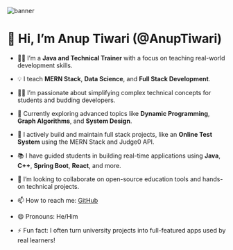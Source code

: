 ![banner](https://github.com/user-attachments/assets/0c69f875-61ff-4633-9f5a-0cc17514b66a)

# 👋 Hi, I’m Anup Tiwari (@AnupTiwari)

- 👨‍🏫 I’m a **Java and Technical Trainer** with a focus on teaching real-world development skills.

- 💡 I teach **MERN Stack**, **Data Science**, and **Full Stack Development**.
- 👨‍💻 I’m passionate about simplifying complex technical concepts for students and budding developers.
- 🧠 Currently exploring advanced topics like **Dynamic Programming**, **Graph Algorithms**, and **System Design**.
- 💼 I actively build and maintain full stack projects, like an **Online Test System** using the MERN Stack and Judge0 API.
- 📚 I have guided students in building real-time applications using **Java**, **C++**, **Spring Boot**, **React**, and more.
- 🤝 I’m looking to collaborate on open-source education tools and hands-on technical projects.
- 📫 How to reach me: [GitHub](https://github.com/AnupTiwari-design)
- 😄 Pronouns: He/Him
- ⚡ Fun fact: I often turn university projects into full-featured apps used by real learners!

<!---
AnupTiwari-design/AnupTiwari-design is a ✨ special ✨ repository because its `README.md` (this file) appears on your GitHub profile.
You can click the Preview link to take a look at your changes.
--->
